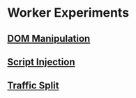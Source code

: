 # Worker Experiments

## [DOM Manipulation](dom-manipulation/README.md)
## [Script Injection](script-injection/README.md)
## [Traffic Split](traffic-split/README.md)
